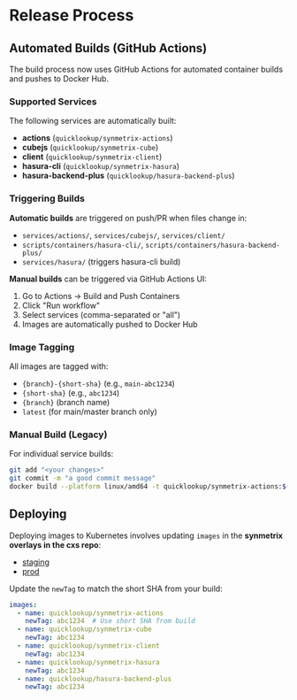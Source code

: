 # Release Process

## Automated Builds (GitHub Actions)

The build process now uses GitHub Actions for automated container builds and pushes to Docker Hub.

### Supported Services

The following services are automatically built:
- **actions** (`quicklookup/synmetrix-actions`)
- **cubejs** (`quicklookup/synmetrix-cube`) 
- **client** (`quicklookup/synmetrix-client`)
- **hasura-cli** (`quicklookup/synmetrix-hasura`)
- **hasura-backend-plus** (`quicklookup/hasura-backend-plus`)

### Triggering Builds

**Automatic builds** are triggered on push/PR when files change in:
- `services/actions/`, `services/cubejs/`, `services/client/`
- `scripts/containers/hasura-cli/`, `scripts/containers/hasura-backend-plus/`
- `services/hasura/` (triggers hasura-cli build)

**Manual builds** can be triggered via GitHub Actions UI:
1. Go to Actions → Build and Push Containers
2. Click "Run workflow" 
3. Select services (comma-separated or "all")
4. Images are automatically pushed to Docker Hub

### Image Tagging

All images are tagged with:
- `{branch}-{short-sha}` (e.g., `main-abc1234`)
- `{short-sha}` (e.g., `abc1234`) 
- `{branch}` (branch name)
- `latest` (for main/master branch only)

### Manual Build (Legacy)

For individual service builds:

```bash
git add "<your changes>"
git commit -m "a good commit message"
docker build --platform linux/amd64 -t quicklookup/synmetrix-actions:$(git rev-parse --short HEAD) services/actions --push
```

## Deploying

Deploying images to Kubernetes involves updating `images` in the **synmetrix overlays in the cxs repo**:
- [staging](https://github.com/smartdataHQ/cxs/blob/main/data/synmetrix/overlays/staging/kustomization.yaml)
- [prod](https://github.com/smartdataHQ/cxs/blob/main/data/synmetrix/overlays/production/kustomization.yaml)

Update the `newTag` to match the short SHA from your build:
```yaml
images:
  - name: quicklookup/synmetrix-actions
    newTag: abc1234  # Use short SHA from build
  - name: quicklookup/synmetrix-cube  
    newTag: abc1234
  - name: quicklookup/synmetrix-client
    newTag: abc1234
  - name: quicklookup/synmetrix-hasura
    newTag: abc1234
  - name: quicklookup/hasura-backend-plus
    newTag: abc1234
```

